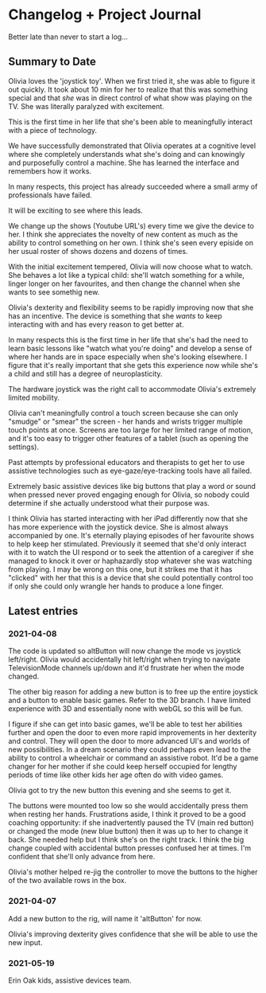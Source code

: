 # Changelog + Project Journal

Better late than never to start a log...

## Summary to Date

Olivia loves the 'joystick toy'. When we first tried it, she was able to figure it out quickly. It took about 10 min for her to realize that this was something special and that _she_ was in direct control of what show was playing on the TV. She was literally paralyzed with excitement.

This is the first time in her life that she's been able to meaningfully interact with a piece of technology.

We have successfully demonstrated that Olivia operates at a cognitive level where she completely understands what she's doing and can knowingly and purposefully control a machine. She has learned the interface and remembers how it works.

In many respects, this project has already succeeded where a small army of professionals have failed.

It will be exciting to see where this leads.

We change up the shows (Youtube URL's) every time we give the device to her. I think she appreciates the novelty of new content as much as the ability to control something on her own. I think she's seen every episide on her usual roster of shows dozens and dozens of times.

With the initial excitement tempered, Olivia will now choose what to watch. She behaves a lot like a typical child: she'll watch something for a while, linger longer on her favourites, and then change the channel when she wants to see somethig new.

Olivia's dexterity and flexibility seems to be rapidly improving now that she has an incentive. The device is something that she _wants_ to keep interacting with and has every reason to get better at.

In many respects this is the first time in her life that she's had the need to learn basic lessons like "watch what you're doing" and develop a sense of where her hands are in space especially when she's looking elsewhere. I figure that it's really important that she gets this experience now while she's a child and still has a degree of neuroplasticity.

The hardware joystick was the right call to accommodate Olivia's extremely limited mobility.

Olivia can't meaningfully control a touch screen because she can only "smudge" or "smear" the screen - her hands and wrists trigger multiple touch points at once. Screens are too large for her limited range of motion, and it's too easy to trigger other features of a tablet (such as opening the settings).

Past attempts by professional educators and therapists to get her to use assistive technologies such as eye-gaze/eye-tracking tools have all failed.

Extremely basic assistive devices like big buttons that play a word or sound when pressed never proved engaging enough for Olivia, so nobody could determine if she actually understood what their purpose was.

I think Olivia has started interacting with her iPad differently now that she has more experience with the joystick device. She is almost always accompanied by one. It's eternally playing episodes of her favourite shows to help keep her stimulated. Previously it seemed that she'd only interact with it to watch the UI respond or to seek the attention of a caregiver if she managed to knock it over or haphazardly stop whatever she was watching from playing. I may be wrong on this one, but it strikes me that it has "clicked" with her that this is a device that she could potentially control too if only she could only wrangle her hands to produce a lone finger.

## Latest entries

### 2021-04-08

The code is updated so altButton will now change the mode vs joystick left/right. Olivia would accidentally hit left/right when trying to navigate TelevisionMode channels up/down and it'd frustrate her when the mode changed.

The other big reason for adding a new button is to free up the entire joystick and a button to enable basic games. Refer to the 3D branch. I have limited experience with 3D and essentially none with webGL so this will be fun.

I figure if she can get into basic games, we'll be able to test her abilities further and open the door to even more rapid improvements in her dexterity and control. They will open the door to more advanced UI's and worlds of new possibilities. In a dream scenario they could perhaps even lead to the ability to control a wheelchair or command an assistive robot. It'd be a game changer for her mother if she could keep herself occupied for lengthy periods of time like other kids her age often do with video games.

Olivia got to try the new button this evening and she seems to get it.

The buttons were mounted too low so she would accidentally press them when resting her hands. Frustrations aside, I think it proved to be a good coaching opportunity: if she inadvertently paused the TV (main red button) or changed the mode (new blue button) then it was up to her to change it back. She needed help but I think she's on the right track. I think the big change coupled with accidental button presses confused her at times. I'm confident that she'll only advance from here.

Olivia's mother helped re-jig the controller to move the buttons to the higher of the two available rows in the box.

### 2021-04-07

Add a new button to the rig, will name it 'altButton' for now.

Olivia's improving dexterity gives confidence that she will be able to use the new input.

### 2021-05-19

Erin Oak kids, assistive devices team.
